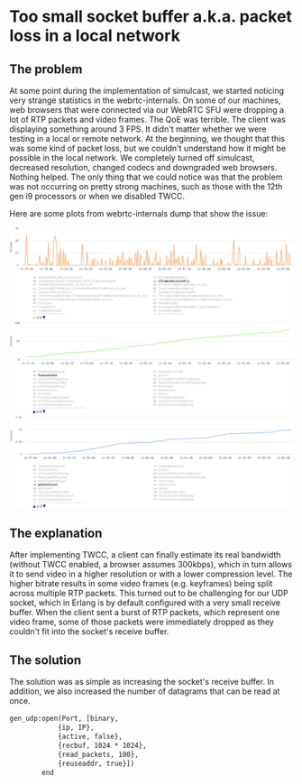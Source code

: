 # Too small socket buffer a.k.a. packet loss in a local network

## The problem

At some point during the implementation of simulcast, we started noticing very strange statistics in the webrtc-internals.
On some of our machines, web browsers that were connected via our WebRTC SFU were dropping a lot of RTP packets and video frames.
The QoE was terrible.
The client was displaying something around 3 FPS.
It didn't matter whether we were testing in a local or remote network.
At the beginning, we thought that this was some kind of packet loss, but we couldn't understand how it might be possible
in the local network.
We completely turned off simulcast, decreased resolution, changed codecs and downgraded web browsers.
Nothing helped.
The only thing that we could notice was that the problem was not occurring on pretty strong machines, such as those with the 12th gen i9 processors or when we disabled TWCC.

Here are some plots from webrtc-internals dump that show the issue:

![Frames Received](./frames_received.png)
![Freezes Count](./freezes_count.png)
![Packets Lost](./packets_lost.png)

## The explanation

After implementing TWCC, a client can finally estimate its real bandwidth (without TWCC enabled, a browser assumes 300kbps), 
which in turn allows it to send video in a higher resolution or with a lower compression level.
The higher bitrate results in some video frames (e.g. keyframes) being split across multiple RTP packets.
This turned out to be challenging for our UDP socket, which in Erlang is by default configured with a very small receive buffer.
When the client sent a burst of RTP packets, which represent one video frame, some of those packets were immediately dropped as
they couldn't fit into the socket's receive buffer.

## The solution

The solution was as simple as increasing the socket's receive buffer.
In addition, we also increased the number of datagrams that can be read at once.

```
gen_udp:open(Port, [binary, 
            {ip, IP}, 
            {active, false},
            {recbuf, 1024 * 1024},
            {read_packets, 100}, 
            {reuseaddr, true}])
        end
```        
